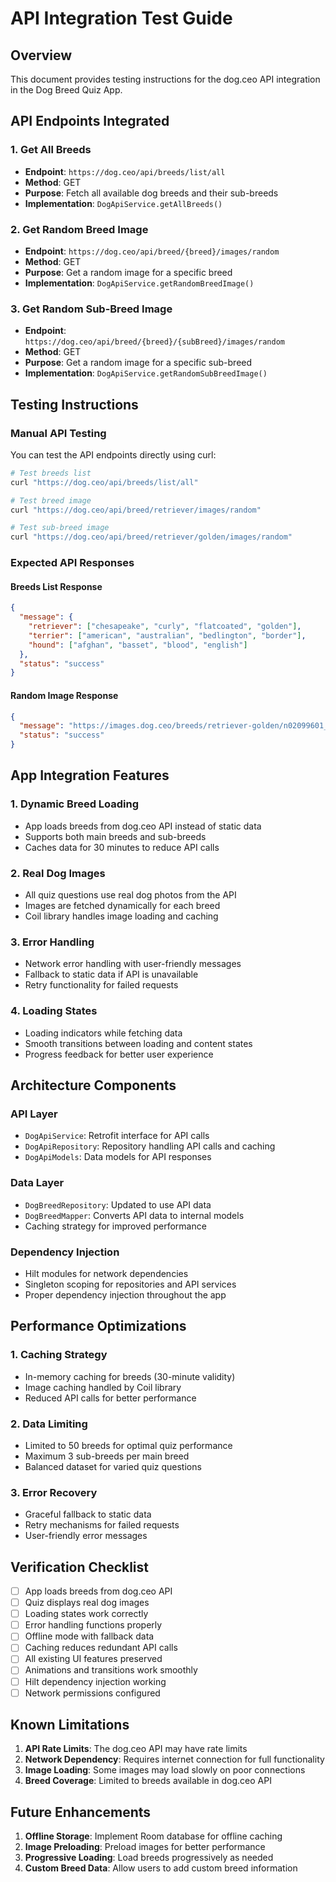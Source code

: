 # API Integration Test Guide

## Overview
This document provides testing instructions for the dog.ceo API integration in the Dog Breed Quiz App.

## API Endpoints Integrated

### 1. Get All Breeds
- **Endpoint**: `https://dog.ceo/api/breeds/list/all`
- **Method**: GET
- **Purpose**: Fetch all available dog breeds and their sub-breeds
- **Implementation**: `DogApiService.getAllBreeds()`

### 2. Get Random Breed Image
- **Endpoint**: `https://dog.ceo/api/breed/{breed}/images/random`
- **Method**: GET
- **Purpose**: Get a random image for a specific breed
- **Implementation**: `DogApiService.getRandomBreedImage()`

### 3. Get Random Sub-Breed Image
- **Endpoint**: `https://dog.ceo/api/breed/{breed}/{subBreed}/images/random`
- **Method**: GET
- **Purpose**: Get a random image for a specific sub-breed
- **Implementation**: `DogApiService.getRandomSubBreedImage()`

## Testing Instructions

### Manual API Testing
You can test the API endpoints directly using curl:

```bash
# Test breeds list
curl "https://dog.ceo/api/breeds/list/all"

# Test breed image
curl "https://dog.ceo/api/breed/retriever/images/random"

# Test sub-breed image
curl "https://dog.ceo/api/breed/retriever/golden/images/random"
```

### Expected API Responses

#### Breeds List Response
```json
{
  "message": {
    "retriever": ["chesapeake", "curly", "flatcoated", "golden"],
    "terrier": ["american", "australian", "bedlington", "border"],
    "hound": ["afghan", "basset", "blood", "english"]
  },
  "status": "success"
}
```

#### Random Image Response
```json
{
  "message": "https://images.dog.ceo/breeds/retriever-golden/n02099601_100.jpg",
  "status": "success"
}
```

## App Integration Features

### 1. Dynamic Breed Loading
- App loads breeds from dog.ceo API instead of static data
- Supports both main breeds and sub-breeds
- Caches data for 30 minutes to reduce API calls

### 2. Real Dog Images
- All quiz questions use real dog photos from the API
- Images are fetched dynamically for each breed
- Coil library handles image loading and caching

### 3. Error Handling
- Network error handling with user-friendly messages
- Fallback to static data if API is unavailable
- Retry functionality for failed requests

### 4. Loading States
- Loading indicators while fetching data
- Smooth transitions between loading and content states
- Progress feedback for better user experience

## Architecture Components

### API Layer
- `DogApiService`: Retrofit interface for API calls
- `DogApiRepository`: Repository handling API calls and caching
- `DogApiModels`: Data models for API responses

### Data Layer
- `DogBreedRepository`: Updated to use API data
- `DogBreedMapper`: Converts API data to internal models
- Caching strategy for improved performance

### Dependency Injection
- Hilt modules for network dependencies
- Singleton scoping for repositories and API services
- Proper dependency injection throughout the app

## Performance Optimizations

### 1. Caching Strategy
- In-memory caching for breeds (30-minute validity)
- Image caching handled by Coil library
- Reduced API calls for better performance

### 2. Data Limiting
- Limited to 50 breeds for optimal quiz performance
- Maximum 3 sub-breeds per main breed
- Balanced dataset for varied quiz questions

### 3. Error Recovery
- Graceful fallback to static data
- Retry mechanisms for failed requests
- User-friendly error messages

## Verification Checklist

- [ ] App loads breeds from dog.ceo API
- [ ] Quiz displays real dog images
- [ ] Loading states work correctly
- [ ] Error handling functions properly
- [ ] Offline mode with fallback data
- [ ] Caching reduces redundant API calls
- [ ] All existing UI features preserved
- [ ] Animations and transitions work smoothly
- [ ] Hilt dependency injection working
- [ ] Network permissions configured

## Known Limitations

1. **API Rate Limits**: The dog.ceo API may have rate limits
2. **Network Dependency**: Requires internet connection for full functionality
3. **Image Loading**: Some images may load slowly on poor connections
4. **Breed Coverage**: Limited to breeds available in dog.ceo API

## Future Enhancements

1. **Offline Storage**: Implement Room database for offline caching
2. **Image Preloading**: Preload images for better performance
3. **Progressive Loading**: Load breeds progressively as needed
4. **Custom Breed Data**: Allow users to add custom breed information